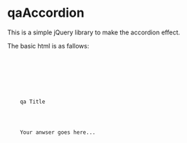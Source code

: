 qaAccordion
===========

This is a simple jQuery library to make the accordion effect.

The basic html is as fallows:

<pre><code>
	<div id="qaAccordion_wrapper">
	<div class="qa_item">
	<div class="qa_question qa_off">
	qa Title
	</div>
	<div class="qa_answer">
	Your anwser goes here...
	</div>
	</div>
	</div><!-- qaAccordion_wrapper -->
</pre></code>